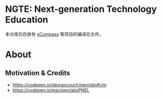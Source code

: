 # NGTE: Next-generation Technology Education

本仓库仅存放有 [xCompass](https://github.com/wx-chevalier/xCompass) 等项目的编译后文件。

# About

## Motivation & Credits

- https://codepen.io/designcouch/pen/obvKxm
- https://codepen.io/ego/pen/abzPNEL
